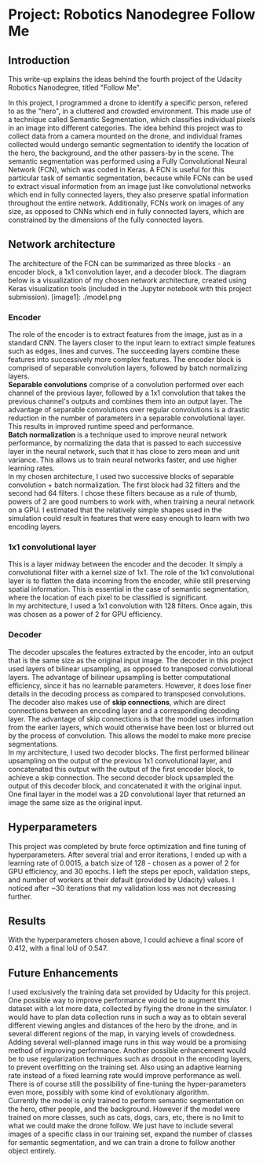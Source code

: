 # Project: Robotics Nanodegree Follow Me

## Introduction
This write-up explains the ideas behind the fourth project of the Udacity Robotics Nanodegree, titled "Follow Me".

In this project, I programmed a drone to identify a specific person, refered to as the "hero", in a cluttered and crowded environment.
This made use of a technique called Semantic Segmentation, which classifies individual pixels in an image into different categories.
The idea behind this project was to collect data from a camera mounted on the drone, and individual frames collected would undergo
semantic segmentation to identify the location of the hero, the background, and the other passers-by in the scene. The semantic
segmentation was performed using a Fully Convolutional Neural Network (FCN), which was coded in Keras. A FCN is useful for this 
particular task of semantic segmentation, because while FCNs can be used to extract visual information from an image just like 
convolutional networks which end in fully connected layers, they also preserve spatial information throughout 
the entire network. Additionally, FCNs work on images of any size, as opposed to CNNs which end in fully connected layers, 
which are constrained by the dimensions of the fully connected layers.

## Network architecture
The architecture of the FCN can be summarized as three blocks - an encoder block, a 1x1 convolution layer, and a decoder block. The diagram below is a visualization of my chosen network architecture, created using Keras visualization tools (included in the Jupyter notebook with this project submission).
[image1]: ./model.png

### Encoder
The role of the encoder is to extract features from the image, just as in a standard CNN. The layers closer to the input learn
to extract simple features such as edges, lines and curves. The succeeding layers combine these features into successively more
complex features. The encoder block is comprised of separable convolution layers, followed by batch normalizing layers.  
**Separable convolutions** comprise of a convolution performed over each channel of the previous layer, followed by a
1x1 convolution that takes the previous channel's outputs and combines them into an output layer. The advantage of separable
convolutions over regular convolutions is a drastic reduction in the number of parameters in a separable convolutional layer.
This results in improved runtime speed and performance.  
**Batch normalization** is a technique used to improve neural network performance, by normalizing the data that is passed to
each successive layer in the neural network, such that it has close to zero mean and unit variance. This allows us to train
neural networks faster, and use higher learning rates.  
In my chosen architecture, I used two successive blocks of separable convolution + batch normalization. The first block had 32
filters and the second had 64 filters. I chose these filters because as a rule of thumb, powers of 2 are good numbers to work
with, when training a neural network on a GPU. I estimated that the relatively simple shapes used in the simulation could result
in features that were easy enough to learn with two encoding layers.

### 1x1 convolutional layer
This is a layer midway between the encoder and the decoder. It simply a convolutional filter with a kernel size of 1x1.
The role of the 1x1 convolutional layer is to flatten the data incoming from the encoder, while still preserving spatial information.
This is essential in the case of semantic segmentation, where the location of each pixel to be classified is significant.  
In my architecture, I used a 1x1 convolution with 128 filters. Once again, this was chosen as a power of 2 for GPU efficiency.

### Decoder
The decoder upscales the features extracted by the encoder, into an output that is the same size as the original input image.
The decoder in this project used layers of bilinear upsampling, as opposed to transposed convolutional layers. The advantage
of bilinear upsampling is better computational efficiency, since it has no learnable parameters. However, it does lose finer
details in the decoding process as compared to transposed convolutions.  
The decoder also makes use of **skip connections**, which are direct connections between an encoding layer and a
corresponding decoding layer. The advantage of skip connections is that the model uses information from the earlier layers,
which would otherwise have been lost or blurred out by the process of convolution. This allows the model to make more precise
segmentations.  
In my architecture, I used two decoder blocks. The first performed bilinear upsampling on the output of the previous 1x1
convolutional layer, and concatenated this output with the output of the first encoder block, to achieve a skip connection.
The second decoder block upsampled the output of this decoder block, and concatenated it with the original input.
One final layer in the model was a 2D convolutional layer that returned an image the same size as the original input.

## Hyperparameters
This project was completed by brute force optimization and fine tuning of hyperparameters. After several trial and error
iterations, I ended up with a learning rate of 0.0015, a batch size of 128 - chosen as a power of 2 for GPU efficiency, and
30 epochs. I left the steps per epoch, validation steps, and number of workers at their default (provided by Udacity) values.
I noticed after ~30 iterations that my validation loss was not decreasing further.

## Results
With the hyperparameters chosen above, I could achieve a final score of 0.412, with a final IoU of 0.547.

## Future Enhancements
I used exclusively the training data set provided by Udacity for this project. One possible way to improve performance would
be to augment this dataset with a lot more data, collected by flying the drone in the simulator. I would have to plan data
collection runs in such a way as to obtain several different viewing angles and distances of the hero by the drone, and in
several different regions of the map, in varying levels of crowdedness. Adding several well-planned image runs in this way
would be a promising method of improving performance. Another possible enhancement would be to use regularization techniques
such as dropout in the encoding layers, to prevent overfitting on the training set. Also using an adaptive learning rate instead of a fixed learning rate would improve performance as well. There is of course still the possibility of fine-tuning the hyper-parameters even more, possibly with some kind of evolutionary algorithm.  
Currently the model is only trained to perform semantic segmentation on the hero, other people, and the background. However if the model were trained on more classes, such as cats, dogs, cars, etc, there is no limit to what we could make the drone follow. We just have to include several images of a specific class in our training set, expand the number of classes for semantic segmentation, and we can train a drone to follow another object entirely.
